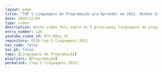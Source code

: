 ```yaml
---
layout: page
title: "TOP 5 Linguagens de Programação pra Aprender em 2021. Minhas Escolhas."
date: 2020/12/04
type: video
description: Neste vídeo falo sobre as 5 principais linguagens de programação que eu focarei em 2021. Os meus critérios de escolha são tanto a parte prática no dia a dia do trabalho, como também no aspecto de nos tornarmos programadores melhores, o que é fundamental para todo programador de sucesso.
entry_number: 136
youtube_video_id: Klh-OQny_5E
repository: 0136-top-5-linguagens-2021
has_code: false
has_p5: false
tags: [Linguagens de Programação]
playlists: [Programação]
permalink: /top-5-linguagens-2021/
---
```

